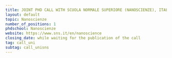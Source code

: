 ```yaml
---
title: JOINT PHD CALL WITH SCUOLA NORMALE SUPERIORE (NANOSCIENZE), ITALY
layout: default
topic: Nanoscienze 
number_of_positions: 1
phdschool: Nanoscienze
website: https://www.sns.it/en/nanoscience
closing_date: while waiting for the publication of the call
tag: call_uni
subtag: call_unisns
---
```

